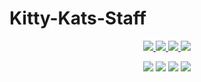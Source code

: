 # Kitty-Kats-Staff

<p align="center">
<a href="https://discord.tophat.cat">
    <img src="https://img.shields.io/badge/Discord-TopHatCat-green.svg?style=flat&logo=Discord"/>
</a>
<a href="https://www.curseforge.com/minecraft/mc-mods/kitty-kats-staff">
    <img src="http://cf.way2muchnoise.eu/versions/Minecraft_kitty-kats-staff_all.svg"/>
</a>
<a href="https://www.curseforge.com/minecraft/mc-mods/kitty-kats-staff">
    <img src="http://cf.way2muchnoise.eu/full_kitty-kats-staff_downloads.svg"/>
</a>
<a href="https://github.com/tophatcats-mods/kitty-kats-staff/commits/dev">
    <img src="https://img.shields.io/github/last-commit/tophatcats-mods/kitty-kats-staff.svg">
</a>
</p>

<p align="center">
    <img src="https://sloc.xyz/github/tophatcats-mods/kitty-kats-staff/?category=blanks">
    <img src="https://sloc.xyz/github/tophatcats-mods/kitty-kats-staff/?category=code">
    <img src="https://sloc.xyz/github/tophatcats-mods/kitty-kats-staff/?category=comments">
    <img src="https://sloc.xyz/github/tophatcats-mods/kitty-kats-staff/?category=lines">
</p>
